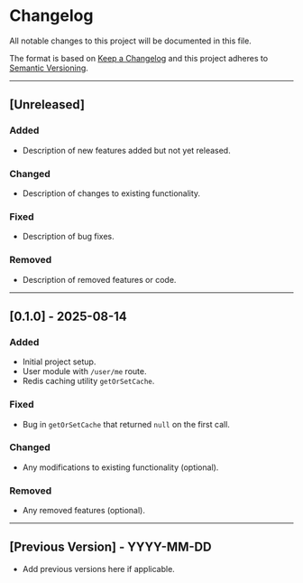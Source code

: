 # Changelog

All notable changes to this project will be documented in this file.

The format is based on [Keep a Changelog](https://keepachangelog.com/en/1.0.0/) and
this project adheres to [Semantic Versioning](https://semver.org/spec/v2.0.0.html).

---

## [Unreleased]
### Added
- Description of new features added but not yet released.

### Changed
- Description of changes to existing functionality.

### Fixed
- Description of bug fixes.

### Removed
- Description of removed features or code.

---

## [0.1.0] - 2025-08-14
### Added
- Initial project setup.
- User module with `/user/me` route.
- Redis caching utility `getOrSetCache`.

### Fixed
- Bug in `getOrSetCache` that returned `null` on the first call.

### Changed
- Any modifications to existing functionality (optional).

### Removed
- Any removed features (optional).

---

## [Previous Version] - YYYY-MM-DD
- Add previous versions here if applicable.

